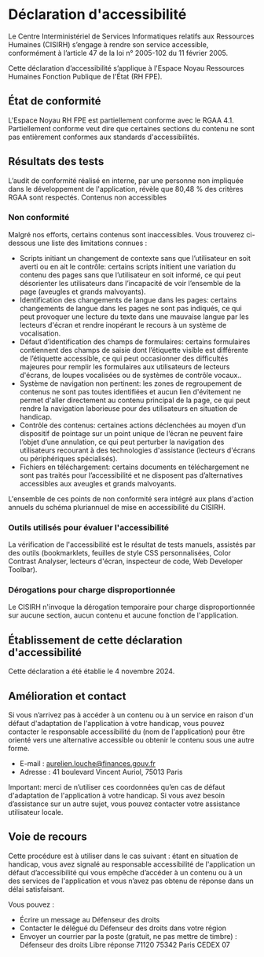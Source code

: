 # Déclaration d'accessibilité

Le Centre Interministériel de Services Informatiques relatifs aux Ressources Humaines (CISIRH) s’engage à rendre son service accessible, conformément à l’article 47 de la loi n° 2005-102 du 11 février 2005.

Cette déclaration d’accessibilité s’applique à l'Espace Noyau Ressources Humaines Fonction Publique de l'État (RH FPE).

## État de conformité

L'Espace Noyau RH FPE est partiellement conforme avec le RGAA 4.1. Partiellement conforme veut dire que certaines sections du contenu ne sont pas entièrement conformes aux standards d'accessibilités.

## Résultats des tests

L’audit de conformité réalisé en interne, par une personne non impliquée dans le développement de l'application, révèle que 80,48 % des critères RGAA sont respectés.
Contenus non accessibles

### Non conformité

Malgré nos efforts, certains contenus sont inaccessibles. Vous trouverez ci-dessous une liste des limitations connues :

- Scripts initiant un changement de contexte sans que l’utilisateur en soit averti ou en ait le contrôle: certains scripts initient une variation du contenu des pages sans que l’utilisateur en soit informé, ce qui peut désorienter les utilisateurs dans l’incapacité de voir l’ensemble de la page (aveugles et grands malvoyants).
- Identification des changements de langue dans les pages: certains changements de langue dans les pages ne sont pas indiqués, ce qui peut provoquer une lecture du texte dans une mauvaise langue par les lecteurs d'écran et rendre inopérant le recours à un système de vocalisation.
- Défaut d’identification des champs de formulaires: certains formulaires contiennent des champs de saisie dont l’étiquette visible est différente de l’étiquette accessible, ce qui peut occasionner des difficultés majeures pour remplir les formulaires aux utilisateurs de lecteurs d'écrans, de loupes vocalisées ou de systèmes de contrôle vocaux..
- Système de navigation non pertinent: les zones de regroupement de contenus ne sont pas toutes identifiées et aucun lien d'évitement ne permet d'aller directement au contenu principal de la page, ce qui peut rendre la navigation laborieuse pour des utilisateurs en situation de handicap.
- Contrôle des contenus: certaines actions déclenchées au moyen d’un dispositif de pointage sur un point unique de l’écran ne peuvent faire l’objet d’une annulation, ce qui peut perturber la navigation des utilisateurs recourant à des technologies d'assistance (lecteurs d'écrans ou périphériques spécialisés).
- Fichiers en téléchargement: certains documents en téléchargement ne sont pas traités pour l’accessibilité et ne disposent pas d’alternatives accessibles aux aveugles et grands malvoyants.

L'ensemble de ces points de non conformité sera intégré aux plans d'action annuels du schéma pluriannuel de mise en accessibilité du CISIRH.

### Outils utilisés pour évaluer l'accessibilité

La vérification de l'accessibilité est le résultat de tests manuels, assistés par des outils (bookmarklets, feuilles de style CSS personnalisées, Color Contrast Analyser, lecteurs d'écran, inspecteur de code, Web Developer Toolbar).

### Dérogations pour charge disproportionnée

Le CISIRH n'invoque la dérogation temporaire pour charge disproportionnée sur aucune section, aucun contenu et aucune fonction de l'application.

## Établissement de cette déclaration d'accessibilité

Cette déclaration a été établie le 4 novembre 2024.

## Amélioration et contact

Si vous n’arrivez pas à accéder à un contenu ou à un service en raison d'un défaut d'adaptation de l'application à votre handicap, vous pouvez contacter le responsable accessibilité du (nom de l'application) pour être orienté vers une alternative accessible ou obtenir le contenu sous une autre forme.

- E-mail : aurelien.louche@finances.gouv.fr
- Adresse : 41 boulevard Vincent Auriol, 75013 Paris

Important: merci de n’utiliser ces coordonnées qu’en cas de défaut d'adaptation de l'application à votre handicap. Si vous avez besoin d’assistance sur un autre sujet, vous pouvez contacter votre assistance utilisateur locale.

## Voie de recours

Cette procédure est à utiliser dans le cas suivant : étant en situation de handicap, vous avez signalé au responsable accessibilité de l'application un défaut d’accessibilité qui vous empêche d’accéder à un contenu ou à un des services de l'application et vous n’avez pas obtenu de réponse dans un délai satisfaisant.

Vous pouvez :

- Écrire un message au Défenseur des droits
- Contacter le délégué du Défenseur des droits dans votre région
- Envoyer un courrier par la poste (gratuit, ne pas mettre de timbre) :
    Défenseur des droits
    Libre réponse 71120 75342 Paris CEDEX 07
